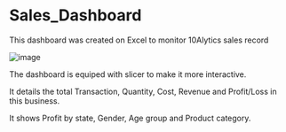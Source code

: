 # Sales_Dashboard

This dashboard was created on Excel to monitor 10Alytics sales record

![image](https://encrypted-tbn0.gstatic.com/images?q=tbn:ANd9GcT2W_iK0VBUbphtuMKwmTv7T_hrtfXKuJP6NA&usqp=CAU)

The dashboard is equiped with slicer to make it more interactive. 

It details the total Transaction, Quantity, Cost, Revenue and Profit/Loss in this business.

It shows Profit by state, Gender, Age group and Product category. 
